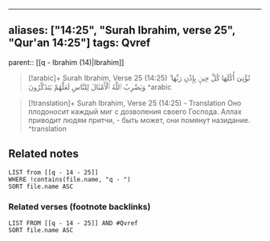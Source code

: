 
---
aliases: ["14:25", "Surah Ibrahim, verse 25", "Qur'an 14:25"]
tags: Qvref
---

parent:: [[q - Ibrahim (14)|Ibrahim]]

> [!arabic]+ Surah Ibrahim, Verse 25 (14:25)
> <span class="quran-arabic">تُؤْتِىٓ أُكُلَهَا كُلَّ حِينٍۭ بِإِذْنِ رَبِّهَا ۗ وَيَضْرِبُ ٱللَّهُ ٱلْأَمْثَالَ لِلنَّاسِ لَعَلَّهُمْ يَتَذَكَّرُونَ</span>
^arabic

> [!translation]+ Surah Ibrahim, Verse 25 (14:25) - Translation
> Оно плодоносит каждый миг с дозволения своего Господа. Аллах приводит людям притчи, - быть может, они помянут назидание.
^translation



## Related notes
```dataview
LIST from [[q - 14 - 25]]
WHERE !contains(file.name, "q - ")
SORT file.name ASC
```

### Related verses (footnote backlinks)
```dataview
LIST FROM [[q - 14 - 25]] AND #Qvref
SORT file.name ASC
```

